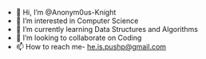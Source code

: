 - 👋 Hi, I’m @Anonym0us-Knight
- 👀 I’m interested in Computer Science
- 🌱 I’m currently learning Data Structures and Algorithms
- 💞️ I’m looking to collaborate on Coding
- 📫 How to reach me- he.is.pushp@gmail.com

<!---
Anonym0us-Knight/Anonym0us-Knight is a ✨ special ✨ repository because its `README.md` (this file) appears on your GitHub profile.
You can click the Preview link to take a look at your changes.
--->
